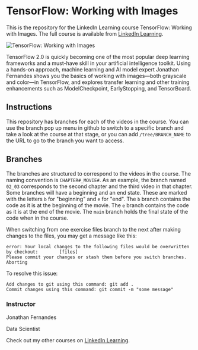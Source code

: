# TensorFlow: Working with Images
This is the repository for the LinkedIn Learning course TensorFlow: Working with Images. The full course is available from [LinkedIn Learning][lil-course-url].

![TensorFlow: Working with Images][lil-thumbnail-url] 

TensorFlow 2.0 is quickly becoming one of the most popular deep learning frameworks and a must-have skill in your artificial intelligence toolkit. Using a hands-on approach, machine learning and AI model expert Jonathan Fernandes shows you the basics of working with images—both grayscale and color—in TensorFlow, and explores transfer learning and other training enhancements such as ModelCheckpoint, EarlyStopping, and TensorBoard.

## Instructions
This repository has branches for each of the videos in the course. You can use the branch pop up menu in github to switch to a specific branch and take a look at the course at that stage, or you can add `/tree/BRANCH_NAME` to the URL to go to the branch you want to access.

## Branches
The branches are structured to correspond to the videos in the course. The naming convention is `CHAPTER#_MOVIE#`. As an example, the branch named `02_03` corresponds to the second chapter and the third video in that chapter. 
Some branches will have a beginning and an end state. These are marked with the letters `b` for "beginning" and `e` for "end". The `b` branch contains the code as it is at the beginning of the movie. The `e` branch contains the code as it is at the end of the movie. The `main` branch holds the final state of the code when in the course.

When switching from one exercise files branch to the next after making changes to the files, you may get a message like this:

    error: Your local changes to the following files would be overwritten by checkout:        [files]
    Please commit your changes or stash them before you switch branches.
    Aborting

To resolve this issue:
	
    Add changes to git using this command: git add .
	Commit changes using this command: git commit -m "some message"



### Instructor

Jonathan Fernandes 
                            
Data Scientist

                            

Check out my other courses on [LinkedIn Learning](https://www.linkedin.com/learning/instructors/jonathan-fernandes).

[lil-course-url]: https://www.linkedin.com/learning/tensorflow-working-with-images
[lil-thumbnail-url]: https://cdn.lynda.com/course/3021324/3021324-1643410310181-16x9.jpg
